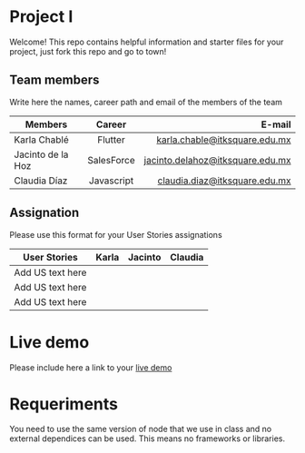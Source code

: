 # Project I

Welcome! This repo contains helpful information and starter files for your project, just fork this repo and go to town!

## Team members

Write here the names, career path and email of the members of the team

| Members     | Career | E-mail |
| ---------------- | :--: | ---: |
| Karla Chablé |  Flutter  |   karla.chable@itksquare.edu.mx   |
| Jacinto de la Hoz |   SalesForce   |  jacinto.delahoz@itksquare.edu.mx  |
| Claudia Díaz |  Javascript   |   claudia.diaz@itksquare.edu.mx   |

## Assignation 

Please use this format for your User Stories assignations

| User Stories     | Karla | Jacinto | Claudia |
| ---------------- | :--: | :--: | ---: |
| Add US text here |      |      |      |
| Add US text here |      |      |      |
| Add US text here |      |      |      |

# Live demo

Please include here a link to your [live demo](url_here_please)

# Requeriments
You need to use the same version of node that we use in class and no external dependices can be used. This means no frameworks or libraries.

